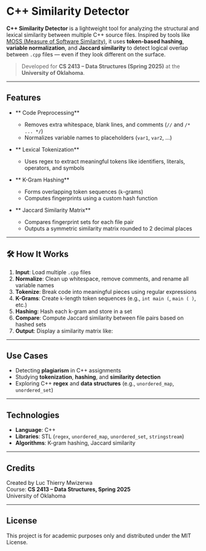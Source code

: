 # C++ Similarity Detector

**C++ Similarity Detector** is a lightweight tool for analyzing the structural and lexical similarity between multiple C++ source files. Inspired by tools like [MOSS (Measure of Software Similarity)](https://theory.stanford.edu/~aiken/moss/), it uses **token-based hashing**, **variable normalization**, and **Jaccard similarity** to detect logical overlap between `.cpp` files — even if they look different on the surface.

> Developed for **CS 2413 – Data Structures (Spring 2025)** at the **University of Oklahoma**.

---

##  Features

- ** Code Preprocessing**
  - Removes extra whitespace, blank lines, and comments (`//` and `/* ... */`)
  - Normalizes variable names to placeholders (`var1`, `var2`, ...)

- ** Lexical Tokenization**
  - Uses regex to extract meaningful tokens like identifiers, literals, operators, and symbols

- ** K-Gram Hashing**
  - Forms overlapping token sequences (`k`-grams)
  - Computes fingerprints using a custom hash function

- ** Jaccard Similarity Matrix**
  - Compares fingerprint sets for each file pair
  - Outputs a symmetric similarity matrix rounded to 2 decimal places


---

## 🛠️ How It Works

1. **Input**: Load multiple `.cpp` files
2. **Normalize**: Clean up whitespace, remove comments, and rename all variable names
3. **Tokenize**: Break code into meaningful pieces using regular expressions
4. **K-Grams**: Create `k`-length token sequences (e.g., `int main (`, `main ( )`, etc.)
5. **Hashing**: Hash each k-gram and store in a set
6. **Compare**: Compute Jaccard similarity between file pairs based on hashed sets
7. **Output**: Display a similarity matrix like:



---

##  Use Cases

- Detecting **plagiarism** in C++ assignments  
- Studying **tokenization**, **hashing**, and **similarity detection**  
- Exploring C++ **regex** and **data structures** (e.g., `unordered_map`, `unordered_set`)

---

##  Technologies

- **Language**: C++
- **Libraries**: STL (`regex`, `unordered_map`, `unordered_set`, `stringstream`)
- **Algorithms**: K-gram hashing, Jaccard similarity

---

##  Credits

Created by Luc Thierry Mwizerwa  
Course: **CS 2413 – Data Structures, Spring 2025**  
University of Oklahoma

---

## License

This project is for academic purposes only and distributed under the MIT License.


